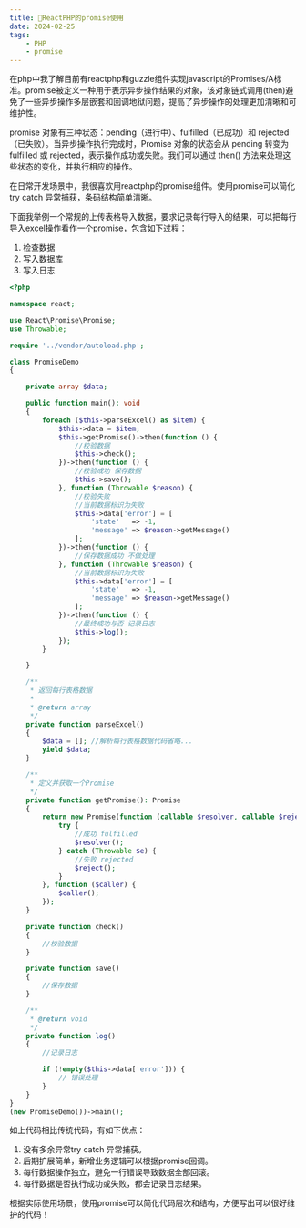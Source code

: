 ```yaml
---
title: 🔱ReactPHP的promise使用
date: 2024-02-25
tags: 
    - PHP
    - promise
---
```


在php中我了解目前有reactphp和guzzle组件实现javascript的Promises/A标准。promise被定义一种用于表示异步操作结果的对象，该对象链式调用(then)避免了一些异步操作多层嵌套和回调地狱问题，提高了异步操作的处理更加清晰和可维护性。

promise 对象有三种状态：pending（进行中）、fulfilled（已成功）和 rejected（已失败）。当异步操作执行完成时，Promise 对象的状态会从 pending 转变为 fulfilled 或 rejected，表示操作成功或失败。我们可以通过 then() 方法来处理这些状态的变化，并执行相应的操作。

在日常开发场景中，我很喜欢用reactphp的promise组件。使用promise可以简化try catch 异常捕获，条码结构简单清晰。

下面我举例一个常规的上传表格导入数据，要求记录每行导入的结果，可以把每行导入excel操作看作一个promise，包含如下过程：

1. 检查数据
2. 写入数据库
3. 写入日志

```php
<?php

namespace react;

use React\Promise\Promise;
use Throwable;

require '../vendor/autoload.php';

class PromiseDemo
{

    private array $data;

    public function main(): void
    {
        foreach ($this->parseExcel() as $item) {
            $this->data = $item;
            $this->getPromise()->then(function () {
                //校验数据
                $this->check();
            })->then(function () {
                //校验成功 保存数据
                $this->save();
            }, function (Throwable $reason) {
                //校验失败
                //当前数据标识为失败
                $this->data['error'] = [
                    'state'   => -1,
                    'message' => $reason->getMessage()
                ];
            })->then(function () {
                //保存数据成功 不做处理
            }, function (Throwable $reason) {
                //当前数据标识为失败
                $this->data['error'] = [
                    'state'   => -1,
                    'message' => $reason->getMessage()
                ];
            })->then(function () {
                //最终成功与否 记录日志
                $this->log();
            });
        }

    }

    /**
     * 返回每行表格数据
     *
     * @return array
     */
    private function parseExcel()
    {
        $data = []; //解析每行表格数据代码省略...
        yield $data;
    }

    /**
     * 定义并获取一个Promise
     */
    private function getPromise(): Promise
    {
        return new Promise(function (callable $resolver, callable $reject) {
            try {
                //成功 fulfilled
                $resolver();
            } catch (Throwable $e) {
                //失败 rejected
                $reject();
            }
        }, function ($caller) {
            $caller();
        });
    }

    private function check()
    {
        //校验数据
    }

    private function save()
    {
        //保存数据
    }

    /**
     * @return void
     */
    private function log()
    {
        //记录日志

        if (!empty($this->data['error'])) {
            // 错误处理
        }
    }
}
(new PromiseDemo())->main();
```

如上代码相比传统代码，有如下优点：  

1. 没有多余异常try catch 异常捕获。
2. 后期扩展简单，新增业务逻辑可以根据promise回调。
3. 每行数据操作独立，避免一行错误导致数据全部回滚。
4. 每行数据是否执行成功或失败，都会记录日志结果。

根据实际使用场景，使用promise可以简化代码层次和结构，方便写出可以很好维护的代码！
